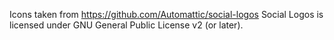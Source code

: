 Icons taken from https://github.com/Automattic/social-logos
Social Logos is licensed under GNU General Public License v2 (or later).
